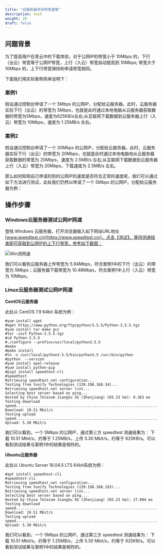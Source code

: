 ```yaml
---
title: "云服务器测试带宽速度"
description: test
weight: 20
draft: false
---
```



## 问题背景
为了提高用户在青云中的下载体验，对于公网IP的带宽小于 10Mbps 的，下行（出云）带宽等于公网IP带宽，上行（入云）带宽自动提高到 10Mbps; 带宽大于 10Mbps 的，上下行带宽保持和申请带宽相同。

下面我们用实际案例简单说明下：
### 案例1 
假设通过控制台申请了一个 5Mbps 的公网IP，分配给云服务器。此时，云服务器实际下行（出云）的带宽为 5Mbps，也就是此时通过本地电脑从云服务器获取数据的带宽为5Mbps，速度为625KB/s左右;从互联网下载数据到云服务器上行（入云）带宽为 10Mbps，速度为 1.25MB/s 左右。

### 案例2
假设通过控制台申请了一个 20Mbps 的公网IP，分配给云服务器。此时，云服务器实际下行（出云）的带宽为 20Mbps，也就是此时通过本地电脑地从云服务器获取数据的带宽为 20Mbps，速度为 2.5MB/s 左右;从互联网下载数据到云服务器上行（入云）带宽为 20Mbps，下载速度为 2.5MB/s 左右。

那么如何知晓自己申请的到的公网IP的速度是否符合正常的速度呢，我们可以通过如下方法进行测试，此处我们仍然以申请了一个 5Mbps 的公网IP，分配给云服务器为例：

## 操作步骤

### Windows云服务器测试公网IP网速

登陆 Windows 云服务器，打开浏览器输入如下网站URL地址[www.speedtest.cn](https://www.speedtest.cn/)，点击【测试】，等待测速结束即可获取到公网IP的上下行带宽，参考如下截图：

![Win测网速](/compute/vm/_images/speetest_of_winOS.png)

我们可以看到云服务器上传带宽为 5.94Mbps，符合案例1中的下行（出云）的带宽为 5Mbps；云服务器下载带宽为 10.48Mbps，符合案例1中上行（入云）带宽为 10Mbps。

### Linux云服务器测试公网IP网速
**CentOS云服务器**

此处以 CentOS 7.9 64bit 系统为例：
```
#yum install wget
#wget https://www.python.org/ftp/python/3.5.5/Python-3.5.5.tgz
#yum install tar make gcc
#tar -zxvf Python-3.5.5.tgz
#cd Python-3.5.5
#./configure --prefix=/usr/local/python3.5.5
#make
#make install
#ln -s /usr/local/python3.5.5/bin/python3.5 /usr/bin/python
#python  --version
#yum install epel-release
#yum install python-pip
#pip2 install speedtest-cli
#speedtest
Retrieving speedtest.net configuration...
Testing from Yunify Technologies (139.198.168.34)...
Retrieving speedtest.net server list...
Selecting best server based on ping...
Hosted by China Telecom JiangSu 5G (Zhenjiang) [65.23 km]: 9.363 ms
Testing download speed................................................................................
Download: 10.51 Mbit/s
Testing upload speed......................................................................................
Upload: 5.30 Mbit/s
```
我们可以看到，一个 5Mbps 的公网IP，通过第三方 speedtest 测速结果为：
下载 10.51 Mbit/s，约等于 1.25MB/s，上传 5.30 Mbit/s，约等于 625KB/s。可以看到测试结果与案例1中的结果是相符的。

**Ubuntu云服务器**

此处以 Ubuntu Server 18.04.5 LTS 64bit系统为例：
```
#apt install speedtest-cli
#speedtest-cli 
Retrieving speedtest.net configuration...
Testing from Yunify Technologies (139.198.168.193)...
Retrieving speedtest.net server list...
Selecting best server based on ping...
Hosted by China Telecom JiangSu 5G (Zhenjiang) [65.23 km]: 17.094 ms
Testing download speed................................................................................
Download: 10.51 Mbit/s
Testing upload speed............................................................................................
Upload: 5.30 Mbit/s
```
我们可以看到，一个 5Mbps 的公网IP，通过第三方 speedtest 测速结果为：
下载 10.51 Mbit/s，约等于 1.25MB/s，上传 5.30 Mbit/s，约等于 625KB/s。可以看到测试结果与案例1中的结果是相符的。